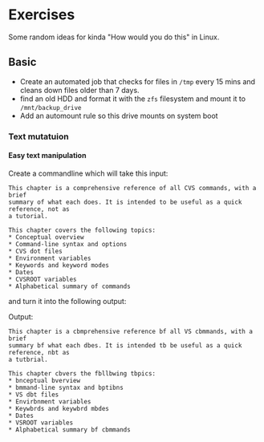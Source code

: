 # Exercises 

Some random ideas for kinda "How would you do this" in Linux.


## Basic 

* Create an automated job that checks for files in `/tmp` every 15 mins and cleans down files older than 7 days.
* find an old HDD and format it with the `zfs` filesystem and mount it to `/mnt/backup_drive`
* Add an automount rule so this drive mounts on system boot 


### Text mutatuion 

#### Easy text manipulation 

Create a commandline which will take this input: 

```text
This chapter is a comprehensive reference of all CVS commands, with a brief
summary of what each does. It is intended to be useful as a quick reference, not as
a tutorial.

This chapter covers the following topics:
* Conceptual overview
* Command-line syntax and options
* CVS dot files
* Environment variables
* Keywords and keyword modes
* Dates
* CVSROOT variables
* Alphabetical summary of commands
```

and turn it into the following output: 

Output:
```text
This chapter is a cbmprehensive reference bf all VS cbmmands, with a brief
summary bf what each dbes. It is intended tb be useful as a quick reference, nbt as
a tutbrial.

This chapter cbvers the fbllbwing tbpics:
* bnceptual bverview
* bmmand-line syntax and bptibns
* VS dbt files
* Envirbnment variables
* Keywbrds and keywbrd mbdes
* Dates
* VSROOT variables
* Alphabetical summary bf cbmmands
```
